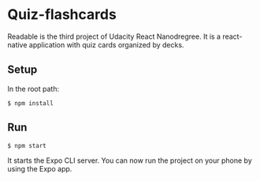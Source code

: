 # Quiz-flashcards

Readable is the third project of Udacity React Nanodregree. It is a react-native application with quiz cards organized by decks.

## Setup

In the root path:
```
$ npm install
```
## Run
```
$ npm start
```

It starts the Expo CLI server. You can now run the project on your phone by using the Expo app.

